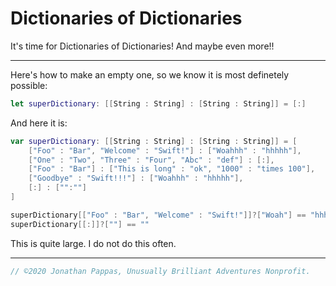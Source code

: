# **Dictionaries of Dictionaries**

It's time for Dictionaries of Dictionaries! And maybe even more!!

---

Here's how to make an empty one, so we know it is most definetely possible:

```swift
let superDictionary: [[String : String] : [String : String]] = [:]
```

And here it is:

```swift
var superDictionary: [[String : String] : [String : String]] = [
    ["Foo" : "Bar", "Welcome" : "Swift!"] : ["Woahhh" : "hhhhh"],
    ["One" : "Two", "Three" : "Four", "Abc" : "def"] : [:],
    ["Foo" : "Bar"] : ["This is long" : "ok", "1000" : "times 100"],
    ["Goodbye" : "Swift!!!"] : ["Woahhh" : "hhhhh"],
    [:] : ["":""]
]

superDictionary[["Foo" : "Bar", "Welcome" : "Swift!"]]?["Woah"] == "hhhhh"
superDictionary[[:]]?[""] == ""
```

This is quite large. I do not do this often.

---

```swift
// ©2020 Jonathan Pappas, Unusually Brilliant Adventures Nonprofit.
```